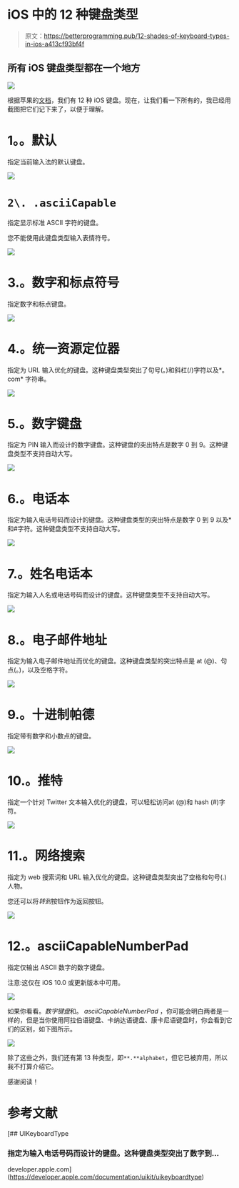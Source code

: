 # iOS 中的 12 种键盘类型

> 原文：<https://betterprogramming.pub/12-shades-of-keyboard-types-in-ios-a413cf93bf4f>

## 所有 iOS 键盘类型都在一个地方

![](img/37df98c7b0ef9bf71d5acc417f15e198.png)

根据苹果的[文档](https://developer.apple.com/documentation/uikit/uikeyboardtype)，我们有 12 种 iOS 键盘。现在，让我们看一下所有的，我已经用截图把它们记下来了，以便于理解。

# **1。。默认**

指定当前输入法的默认键盘。

![](img/d582c462774424045cdc9e58cced0951.png)

# `2\. .asciiCapable`

指定显示标准 ASCII 字符的键盘。

您不能使用此键盘类型输入表情符号。

![](img/d5a19cab2492f477bc0ae15d11377f9c.png)

# 3.。数字和标点符号

指定数字和标点键盘。

![](img/56d030aa521a5f6b47751b1a1485b655.png)

# 4.。统一资源定位器

指定为 URL 输入优化的键盘。这种键盘类型突出了句号(。)和斜杠(/)字符以及*。com* 字符串。

![](img/ee6851db37816341d5ae4eab8d37bf85.png)

# 5.。**数字键盘**

指定为 PIN 输入而设计的数字键盘。这种键盘的突出特点是数字 0 到 9。这种键盘类型不支持自动大写。

![](img/0459f7660f780a213e134892a1214661.png)

# 6.。电话本

指定为输入电话号码而设计的键盘。这种键盘类型的突出特点是数字 0 到 9 以及*和#字符。这种键盘类型不支持自动大写。

![](img/31ab82830f4349c3c00996010f46c6ab.png)

# 7.。姓名电话本

指定为输入人名或电话号码而设计的键盘。这种键盘类型不支持自动大写。

![](img/65c8c17230fc10a3b6be9baae130d661.png)

# 8.。电子邮件地址

指定为输入电子邮件地址而优化的键盘。这种键盘类型的突出特点是 at (@)、句点(。)，以及空格字符。

![](img/ae2e954fb721185c433132253645dcfd.png)

# 9.。十进制帕德

指定带有数字和小数点的键盘。

![](img/139bd7ed795a99f0081943cc861ba5f6.png)

# 10.。推特

指定一个针对 Twitter 文本输入优化的键盘，可以轻松访问at (@)和 hash (#)字符。

![](img/5b672bfd32c69501f1b8046cd1a18658.png)

# 11.。网络搜索

指定为 web 搜索词和 URL 输入优化的键盘。这种键盘类型突出了空格和句号(.)人物。

您还可以将*转到*按钮作为返回按钮。

![](img/a172d648c164f85ee1f1536aead6a3b9.png)

# 12.。asciiCapableNumberPad

指定仅输出 ASCII 数字的数字键盘。

注意:这仅在 iOS 10.0 或更新版本中可用。

![](img/5cd486e8bc5dd601b4a1529da57ff4e8.png)

如果你看看。*数字键盘*和。 *asciiCapableNumberPad* ，你可能会明白两者是一样的，但是当你使用阿拉伯语键盘、卡纳达语键盘、康卡尼语键盘时，你会看到它们的区别，如下图所示。

![](img/b469cc934663d6e5bae81da2f4ada223.png)

除了这些之外，我们还有第 13 种类型，即`**.**alphabet`，但它已被弃用，所以我不打算介绍它。

感谢阅读！

# **参考文献**

 [## UIKeyboardType

### 指定为输入电话号码而设计的键盘。这种键盘类型突出了数字到…

developer.apple.com](https://developer.apple.com/documentation/uikit/uikeyboardtype)